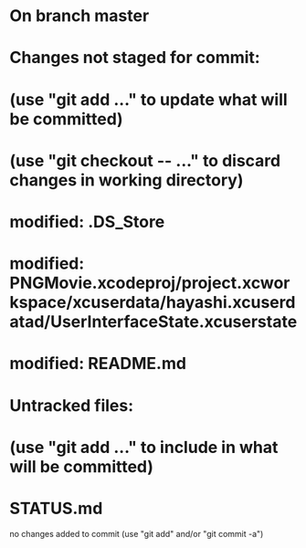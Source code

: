 # On branch master
# Changes not staged for commit:
#   (use "git add <file>..." to update what will be committed)
#   (use "git checkout -- <file>..." to discard changes in working directory)
#
#	modified:   .DS_Store
#	modified:   PNGMovie.xcodeproj/project.xcworkspace/xcuserdata/hayashi.xcuserdatad/UserInterfaceState.xcuserstate
#	modified:   README.md
#
# Untracked files:
#   (use "git add <file>..." to include in what will be committed)
#
#	STATUS.md
no changes added to commit (use "git add" and/or "git commit -a")

